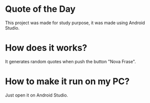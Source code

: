 # Quote of the Day
This project was made for study purpose, it was made using Android Studio.

# How does it works?
It generates random quotes when push the button "Nova Frase".

# How to make it run on my PC?
Just open it on Android Studio.
